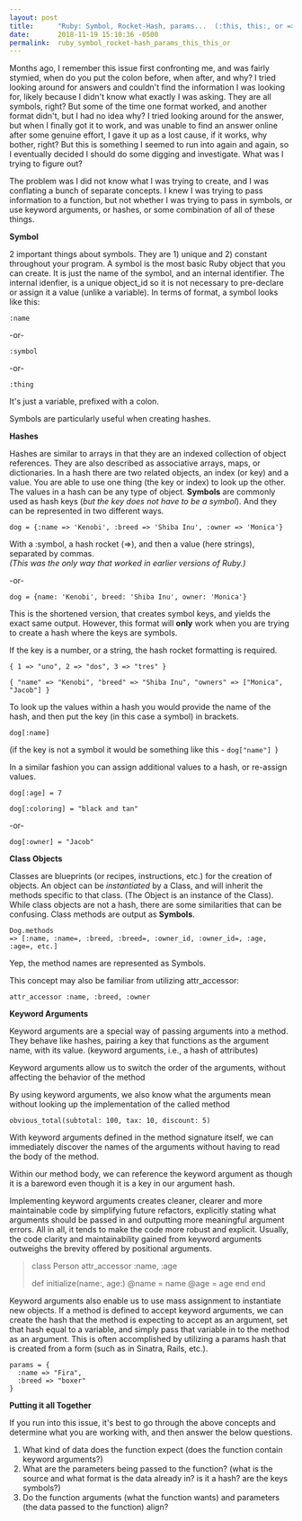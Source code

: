 ```yaml
---
layout: post
title:      "Ruby: Symbol, Rocket-Hash, params...  (:this, this:, or =>)??"
date:       2018-11-19 15:10:36 -0500
permalink:  ruby_symbol_rocket-hash_params_this_this_or
---
```




Months ago, I remember this issue first confronting me, and was fairly stymied, when do you put the colon before, when after, and why?  I tried looking around for answers and couldn't find the information I was looking for, likely because I didn't know what exactly I was asking.  They are all symbols, right? But some of the time one format worked, and another format didn't, but I had no idea why?  I tried looking around for the answer, but when I finally got it to work, and was unable to find an answer online after some genuine effort, I gave it up as a lost cause, if it works, why bother, right?  But this is something I seemed to run into again and again, so I eventually decided I should do some digging and investigate.  What was I trying to figure out?

The problem was I did not know what I was trying to create, and I was conflating a bunch of separate concepts.  I knew I was trying to pass information to a function, but not whether I was trying to pass in symbols, or use keyword arguments, or hashes, or some combination of all of these things.

**Symbol**

2 important things about symbols.  They are 1) unique and 2) constant throughout your program.  A symbol is the most basic Ruby object that you can create.  It is just the name of the symbol, and an internal identifier.  The internal idenfier, is a unique object_id so it is not necessary to pre-declare or assign it a value (unlike a variable).  In terms of format, a symbol looks like this:

```
:name
```
-or-
```
:symbol
```
-or-
```
:thing
```

It's just a variable, prefixed with a colon.

Symbols are particularly useful when creating hashes.

**Hashes**

Hashes are similar to arrays in that they are an indexed collection of object references.  They are also described as associative arrays, maps, or dictionaries.  In a hash there are two related objects, an index (or key) and a value.  You are able to use one thing (the key or index) to look up the other.  The values in a hash can be any type of object.  **Symbols** are commonly used as hash keys (*but the key does not have to be a symbol*).  And they can be represented in two different ways.


```
dog = {:name => 'Kenobi', :breed => 'Shiba Inu', :owner => 'Monica'}
```
With a :symbol, a hash rocket (=>), and then a value (here strings), separated by commas.  
*(This was the only way that worked in earlier versions of Ruby.)*

-or-

```
dog = {name: 'Kenobi', breed: 'Shiba Inu', owner: 'Monica'} 
```
This is the shortened version, that creates symbol keys, and yields the exact same output.  However, this format will **only** work when you are trying to create a hash where the keys are symbols.  

If the key is a number, or a string, the hash rocket formatting is required.
```
{ 1 => "uno", 2 => "dos", 3 => "tres" }
```
```
{ "name" => "Kenobi", "breed" => "Shiba Inu", "owners" => ["Monica", "Jacob"] }
```

To look up the values within a hash you would provide the name of the hash, and then put the key (in this case a symbol) in brackets.

```
dog[:name]
```
(if the key is not a symbol it would be something like this - `dog["name"] `)

In a similar fashion you can assign additional values to a hash, or re-assign values.
```
dog[:age] = 7
```
```
dog[:coloring] = "black and tan"
```
-or-
```
dog[:owner] = "Jacob"
```


**Class Objects**

Classes are blueprints (or recipes, instructions, etc.) for the creation of objects.  An object can be *instantiated* by a Class, and will inherit the methods specific to that class.  (The Object is an instance of the Class).  While class objects are not a hash, there are some similarities that can be confusing.  Class methods are output as **Symbols**.

```
Dog.methods
=> [:name, :name=, :breed, :breed=, :owner_id, :owner_id=, :age,  :age=, etc.]
```
Yep, the method names are represented as Symbols.

This concept may also be familiar from utilizing attr_accessor:
```
attr_accessor :name, :breed, :owner
```


**Keyword Arguments**

Keyword arguments are a special way of passing arguments into a method. They behave like hashes, pairing a key that functions as the argument name, with its value.  (keyword arguments, i.e., a hash of attributes)

Keyword arguments allow us to switch the order of the arguments, without affecting the behavior of the method

By using keyword arguments, we also know what the arguments mean without looking up the implementation of the called method
```
obvious_total(subtotal: 100, tax: 10, discount: 5)
```
With keyword arguments defined in the method signature itself, we can immediately discover the names of the arguments without having to read the body of the method.

Within our method body, we can reference the keyword argument as though it is a bareword even though it is a key in our argument hash. 

Implementing keyword arguments creates cleaner, clearer and more maintainable code by simplifying future refactors, explicitly stating what arguments should be passed in and outputting more meaningful argument errors.  All in all, it tends to make the code more robust and explicit.  Usually, the code clarity and maintainability gained from keyword arguments outweighs the brevity offered by positional arguments.


> class Person
>   attr_accessor :name, :age
>  
>   def initialize(name:, age:)
>     @name = name
>     @age = age
>   end
> end

Keyword arguments also enable us to use mass assignment to instantiate new objects. If a method is defined to accept keyword arguments, we can create the hash that the method is expecting to accept as an argument, set that hash equal to a variable, and simply pass that variable in to the method as an argument.  This is often accomplished by utilizing a params hash that is created from a form (such as in Sinatra, Rails, etc.).

```
params = {
  :name => "Fira",
  :breed => "boxer"
}
```

**Putting it all Together**

If you run into this issue, it's best to go through the above concepts and determine what you are working with, and then answer the below questions.

1. What kind of data does the function expect (does the function contain keyword arguments?)
2. What are the parameters being passed to the function?  (what is the source and what format is the data already in? is it a hash? are the keys symbols?)
3. Do the function arguments (what the function wants) and parameters (the data passed to the function) align?

